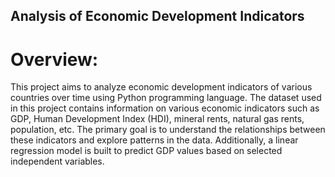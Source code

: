 ## Analysis of Economic Development Indicators

# Overview:
This project aims to analyze economic development indicators of various countries over time using Python programming language. 
The dataset used in this project contains information on various economic indicators such as GDP, Human Development Index (HDI), 
mineral rents, natural gas rents, population, etc. The primary goal is to understand the relationships between these indicators 
and explore patterns in the data. Additionally, a linear regression model is built to predict GDP values based on selected independent variables.
